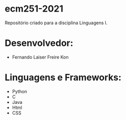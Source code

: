 # ecm251-2021
Repositório criado para a disciplina Linguagens I.

# Desenvolvedor: 
- Fernando Laiser Freire Kon

# Linguagens e Frameworks:
- Python
- C
- Java
- Html
- CSS
